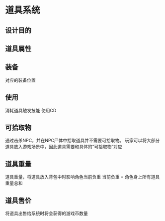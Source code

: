 # 道具系统

## 设计目的

## 道具属性

## 装备
对应的装备位置

## 使用
消耗道具触发技能
使用CD

## 可拾取物

通过击杀NPC，并在NPC尸体中拾取道具并不需要可拾取物。
玩家可以将大部分道具放入游戏场景中，因此道具需要和具体的“可拾取物”对应

## 道具重量

道具重量，将道具放入背包中时影响角色当前负重
当前负重 = 角色身上所有道具重量总和

## 道具售价

将道具出售给系统时将会获得的游戏币数量